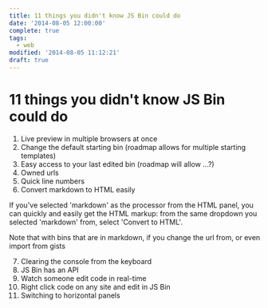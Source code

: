 ```yaml
---
title: 11 things you didn't know JS Bin could do
date: '2014-08-05 12:00:00'
complete: true
tags:
  - web
modified: '2014-08-05 11:12:21'
draft: true
---
```

# 11 things you didn't know JS Bin could do

1. Live preview in multiple browsers at once
2. Change the default starting bin (roadmap allows for multiple starting templates)
3. Easy access to your last edited bin (roadmap will allow ...?)
4. Owned urls
5. Quick line numbers
6. Convert markdown to HTML easily

If you've selected 'markdown' as the processor from the HTML panel, you can quickly and easily get the HTML markup: from the same dropdown you selected 'markdown' from, select 'Convert to HTML'.

Note that with bins that are in markdown, if you change the url from, or even import from gists

7. Clearing the console from the keyboard
8. JS Bin has an API
9. Watch someone edit code in real-time
10. Right click code on any site and edit in JS Bin
11. Switching to horizontal panels
